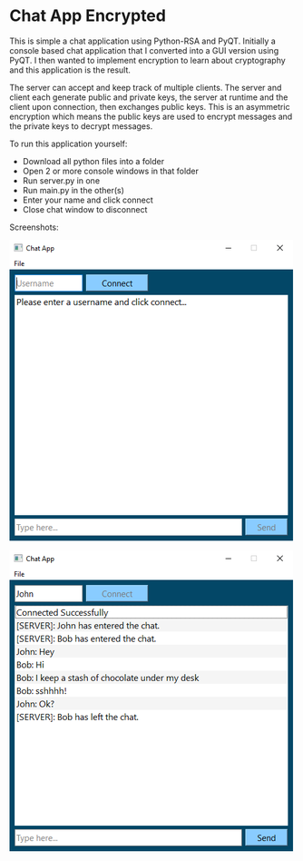 # Chat App Encrypted

This is simple a chat application using Python-RSA and PyQT. Initially a console based chat application that 
I converted into a GUI version using PyQT. I then wanted to implement encryption to learn about 
cryptography and this application is the result.

The server can accept and keep track of multiple clients. The server and client each generate 
public and private keys, the server at runtime and the client upon connection, then exchanges 
public keys. This is an asymmetric encryption which means the public keys are used to encrypt 
messages and the private keys to decrypt messages.

To run this application yourself:
- Download all python files into a folder
- Open 2 or more console windows in that folder
- Run server.py in one
- Run main.py in the other(s)
- Enter your name and click connect
- Close chat window to disconnect

Screenshots:

![Screenshot 2023-12-01 151141.png](screenshots%2FScreenshot%202023-12-01%20151141.png)

![Screenshot 2023-12-01 151945.png](screenshots%2FScreenshot%202023-12-01%20151945.png)
